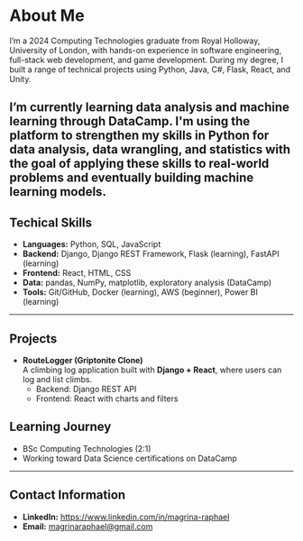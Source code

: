# About Me  

I’m a 2024 Computing Technologies graduate from Royal Holloway, University of London, with hands-on experience in software engineering, full-stack web development, and game development. During my degree, I built a range of technical projects using Python, Java, C#, Flask, React, and Unity.

I’m currently learning data analysis and machine learning through DataCamp. I'm using the platform to strengthen my skills in Python for data analysis, data wrangling, and statistics with the goal of applying these skills to real-world problems and eventually building machine learning models. 
---

## Techical Skills
- **Languages:** Python, SQL, JavaScript  
- **Backend:** Django, Django REST Framework, Flask (learning), FastAPI (learning)  
- **Frontend:** React, HTML, CSS  
- **Data:** pandas, NumPy, matplotlib, exploratory analysis (DataCamp)  
- **Tools:** Git/GitHub, Docker (learning), AWS (beginner), Power BI (learning)  

---

## Projects
- **RouteLogger (Griptonite Clone)**  
  A climbing log application built with **Django + React**, where users can log and list climbs.  
  - Backend: Django REST API  
  - Frontend: React with charts and filters
    
## Learning Journey
- BSc Computing Technologies (2:1)   
-  Working toward Data Science certifications on DataCamp  

---

## Contact Information
- **LinkedIn:**  https://www.linkedin.com/in/magrina-raphael
- **Email:** magrinaraphael@gmail.com  
